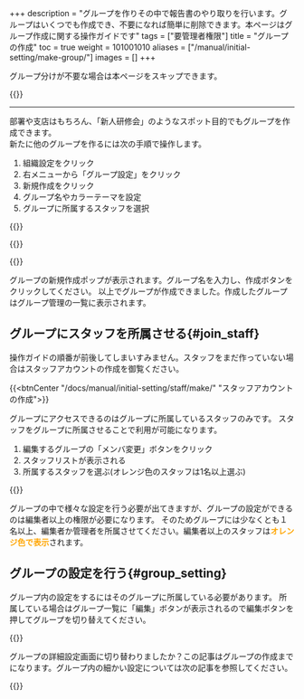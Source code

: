 +++
description = "グループを作りその中で報告書のやり取りを行います。グループはいくつでも作成でき、不要になれば簡単に削除できます。本ページはグループ作成に関する操作ガイドです"
tags = ["要管理者権限"]
title = "グループの作成"
toc = true
weight = 101001010
aliases = ["/manual/initial-setting/make-group/"]
images = []
+++

グループ分けが不要な場合は本ページをスキップできます。

{{<nextBlog>}}

---

部署や支店はもちろん、「新人研修会」のようなスポット目的でもグループを作成できます。  
新たに他のグループを作るには次の手順で操作します。

1. 組織設定をクリック
1. 右メニューから「グループ設定」をクリック
1. 新規作成をクリック
1. グループ名やカラーテーマを設定
1. グループに所属するスタッフを選択

{{<appscreen filename="sosiki" title="メニュー左から「組織設定」を選ぶ">}}

{{<nextArrow>}}

{{<appscreen filename="add_group" title="「グループ設定」のセクションに移動し、新規追加をクリックしてグループを作成します">}}

グループの新規作成ポップが表示されます。グループ名を入力し、作成ボタンをクリックしてください。
以上でグループが作成できました。作成したグループはグループ管理の一覧に表示されます。

## グループにスタッフを所属させる{#join_staff}

操作ガイドの順番が前後してしまいすみません。スタッフをまだ作っていない場合はスタッフアカウントの作成を御覧ください。

{{<btnCenter "/docs/manual/initial-setting/staff/make/" "スタッフアカウントの作成">}}

グループにアクセスできるのはグループに所属しているスタッフのみです。
スタッフをグループに所属させることで利用が可能になります。

1. 編集するグループの「メンバ変更」ボタンをクリック
1. スタッフリストが表示される
1. 所属するスタッフを選ぶ(オレンジ色のスタッフは1名以上選ぶ)

{{<appscreen filename="assign-staff" title="グループに所属するスタッフを選択">}}

グループの中で様々な設定を行う必要が出てきますが、グループの設定ができるのは編集者以上の権限が必要になります。
そのためグループには少なくとも１名以上、編集者か管理者を所属させてください。編集者以上のスタッフは<span style="color:orange;font-weight:bold">オレンジ色で表示</span>されます。

## グループの設定を行う{#group_setting}

グループ内の設定をするにはそのグループに所属している必要があります。
所属している場合はグループ一覧に「編集」ボタンが表示されるので編集ボタンを押してグループを切り替えてください。

{{<appscreen filename="move-group" title="作業グループの切替は簡単に行なえます">}}

グループの詳細設定画面に切り替わりましたか？この記事はグループの作成までになります。グループ内の細かい設定については次の記事を参照してください。

{{<nextBlog>}}
